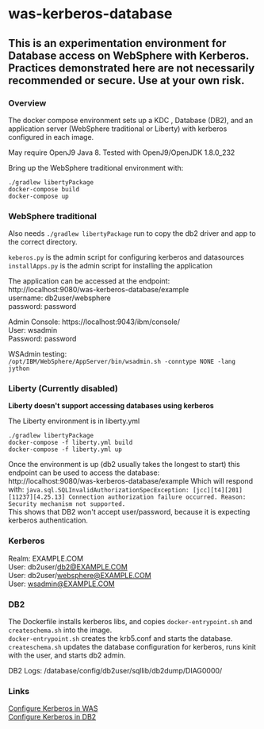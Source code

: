 # was-kerberos-database

## This is an experimentation environment for Database access on WebSphere with Kerberos. Practices demonstrated here are not necessarily recommended or secure. Use at your own risk.

### Overview

The docker compose environment sets up a KDC , Database (DB2), and an application server (WebSphere traditional or Liberty) with kerberos configured in each image. 

May require OpenJ9 Java 8. Tested with OpenJ9/OpenJDK 1.8.0_232

Bring up the WebSphere traditional environment with:
```
./gradlew libertyPackage
docker-compose build
docker-compose up
```
### WebSphere traditional 
Also needs `./gradlew libertyPackage` run to copy the db2 driver and app to the correct directory.

`keberos.py` is the admin script for configuring kerberos and datasources  
`installApps.py` is the admin script for installing the application



The application can be accessed at the endpoint:  
http://localhost:9080/was-kerberos-database/example  
username: db2user/websphere  
password: password

Admin Console: https://localhost:9043/ibm/console/  
User: wsadmin  
Password: password

WSAdmin testing:  
`/opt/IBM/WebSphere/AppServer/bin/wsadmin.sh -conntype NONE -lang jython`

### Liberty (Currently disabled)
**Liberty doesn't support accessing databases using kerberos**

The Liberty environment is in liberty.yml
```
./gradlew libertyPackage
docker-compose -f liberty.yml build
docker-compose -f liberty.yml up
```

Once the environment is up (db2 usually takes the longest to start) this endpoint can be used to access the database:  
http://localhost:9080/was-kerberos-database/example
Which will respond with:  `java.sql.SQLInvalidAuthorizationSpecException: [jcc][t4][201][11237][4.25.13] Connection authorization failure occurred. Reason: Security mechanism not supported. `  
This shows that DB2 won't accept user/password, because it is expecting kerberos authentication.

### Kerberos
Realm: EXAMPLE.COM  
User: db2user/db2@EXAMPLE.COM  
User: db2user/websphere@EXAMPLE.COM  
User: wsadmin@EXAMPLE.COM


### DB2
The Dockerfile installs kerberos libs, and copies `docker-entrypoint.sh` and `createschema.sh` into the image.  
`docker-entrypoint.sh` creates the krb5.conf and starts the database.  
`createschema.sh` updates the database configuration for kerberos, runs kinit with the user, and starts db2 admin.

DB2 Logs: /database/config/db2user/sqllib/db2dump/DIAG0000/

### Links
[Configure Kerberos in WAS](https://www.ibm.com/support/knowledgecenter/en/SSEQTP_9.0.5/com.ibm.websphere.base.doc/ae/tsec_kerb_setup.html)  
[Configure Kerberos in DB2](https://www.ibm.com/support/knowledgecenter/en/SSEPGG_11.1.0/com.ibm.db2.luw.admin.sec.doc/doc/c0058525.html)